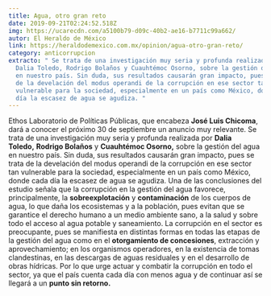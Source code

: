 ```yaml
---
title: Agua, otro gran reto
date: 2019-09-21T02:24:52.518Z
img: https://ucarecdn.com/a5100b79-d09c-40b2-ae16-b7711c99a662/
autor: El Heraldo de México
link: https://heraldodemexico.com.mx/opinion/agua-otro-gran-reto/
category: anticorrupcion
extracto: " Se trata de una investigación muy seria y profunda realizada por
  Dalia Toledo, Rodrigo Bolaños y Cuauhtémoc Osorno, sobre la gestión del agua
  en nuestro país. Sin duda, sus resultados causarán gran impacto, pues se trata
  de la develación del modus operandi de la corrupción en ese sector tan
  vulnerable para la sociedad, especialmente en un país como México, donde cada
  día la escasez de agua se agudiza. "
---
```

Ethos Laboratorio de Políticas Públicas, que encabeza **José Luis Chicoma**, dará a conocer el próximo 30 de septiembre un anuncio muy relevante. Se trata de una investigación muy seria y profunda realizada por **Dalia Toledo,** **Rodrigo Bolaños** y **Cuauhtémoc Osorno,** sobre la gestión del agua en nuestro país. Sin duda, sus resultados causarán gran impacto, pues se trata de la develación del modus operandi de la corrupción en ese sector tan vulnerable para la sociedad, especialmente en un país como México, donde cada día la escasez de agua se agudiza. Una de las conclusiones del estudio señala que la corrupción en la gestión del agua favorece, principalmente, la **sobreexplotación** y **contaminación** de los cuerpos de agua, lo que daña los ecosistemas y a la población, pues evitan que se garantice el derecho humano a un medio ambiente sano, a la salud y sobre todo el acceso al agua potable y saneamiento. La corrupción en el sector es preocupante, pues se manifiesta en distintas formas en todas las etapas de la gestión del agua como en el **otorgamiento de concesiones**, extracción y aprovechamiento; en los organismos operadores, en la existencia de tomas clandestinas, en las descargas de aguas residuales y en el desarrollo de obras hídricas. Por lo que urge actuar y combatir la corrupción en todo el sector, ya que el país cuenta cada día con menos agua y de continuar así se llegará a un **punto sin retorno.**